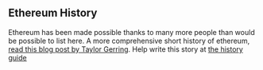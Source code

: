 
Ethereum History 
-----------------



Ethereum has been made possible thanks to many more people than would be possible to list here. A more comprehensive short history of ethereum, [read this blog post by Taylor Gerring](https://blog.ethereum.org/2016/02/09/cut-and-try-building-a-dream/). Help write this story at [the history guide](https://ethereum-homestead.readthedocs.org/en/latest/introduction/history-of-ethereum.html)




